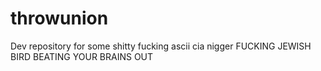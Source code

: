 # throwunion
Dev repository for some shitty fucking ascii cia nigger FUCKING JEWISH BIRD BEATING YOUR BRAINS OUT

